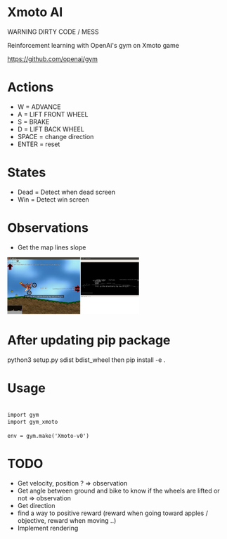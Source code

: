 # Xmoto AI



WARNING DIRTY CODE / MESS


Reinforcement learning with OpenAi's gym on Xmoto game

https://github.com/openai/gym

# Actions
 - W = ADVANCE
 - A = LIFT FRONT WHEEL
 - S = BRAKE
 - D = LIFT BACK WHEEL
 - SPACE = change direction
 - ENTER = reset

  # States
  - Dead = Detect when dead screen
  - Win = Detect win screen

  # Observations
   - Get the map lines slope

   <img src="screenshots/maplines.png" width="300">

  # After updating pip package
  python3 setup.py sdist bdist_wheel
  then pip install -e .

  # Usage

  ```

  import gym
  import gym_xmoto

  env = gym.make('Xmoto-v0')

  ```



# TODO
 - Get velocity, position ? => observation
 - Get angle between ground and bike to know if the wheels are lifted or not => observation
 - Get direction
 - find a way to positive reward (reward when going toward apples / objective, reward when moving ..)
 - Implement rendering
